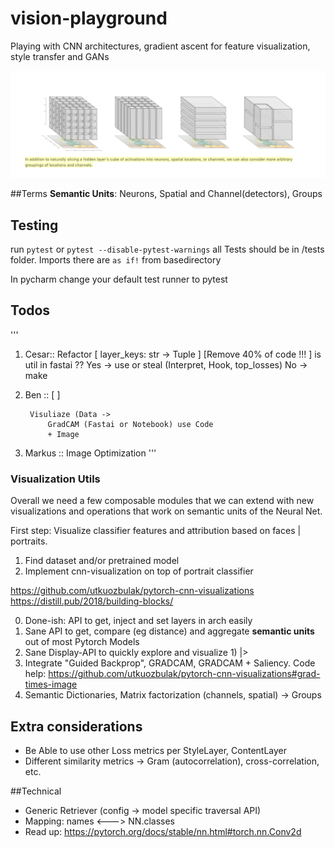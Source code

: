 # vision-playground
Playing with CNN architectures, gradient ascent for feature visualization, style transfer and GANs


<img src="semantic_atoms.png"/>

##Terms
**Semantic Units**: Neurons, Spatial and Channel(detectors), Groups

## Testing
run 
`pytest`
or `pytest --disable-pytest-warnings`
all Tests should be in /tests folder. Imports there are `as if!` from basedirectory

In pycharm change your default test runner to pytest 
## Todos


'''
1. Cesar:: 
    Refactor
       [ layer_keys: str -> Tuple ]
        [Remove 40% of code !!! ]
    is util in fastai ??
            Yes -> use or steal (Interpret, Hook, top_losses)
            No -> make
2. Ben ::
        [  ] 
        
        Visuliaze (Data -> 
            GradCAM (Fastai or Notebook) use Code
            + Image
3. Markus ::
        Image Optimization
'''

### Visualization Utils

Overall we need a few composable modules that we can extend with new 
visualizations and operations that work on semantic units of the Neural Net. 

First step: Visualize classifier features and attribution based on faces | portraits.
1. Find dataset and/or pretrained model
2. Implement cnn-visualization on top of portrait classifier

https://github.com/utkuozbulak/pytorch-cnn-visualizations
https://distill.pub/2018/building-blocks/

 0. Done-ish: API to get, inject and set layers in arch easily
 1. Sane API to get, compare (eg distance) and aggregate **semantic units** out of most Pytorch Models
 2. Sane Display-API to quickly explore and visualize 1) |> 
 3. Integrate "Guided Backprop", GRADCAM, GRADCAM + Saliency. 
    Code help: https://github.com/utkuozbulak/pytorch-cnn-visualizations#grad-times-image
 4. Semantic Dictionaries,   Matrix factorization (channels, spatial) -> Groups
 
## Extra considerations
* Be Able to use other Loss metrics per StyleLayer, ContentLayer
* Different similarity metrics -> Gram (autocorrelation), cross-correlation, etc.
 
##Technical
* Generic Retriever (config -> model specific traversal API)
* Mapping: names <---> NN.classes
* Read up: https://pytorch.org/docs/stable/nn.html#torch.nn.Conv2d